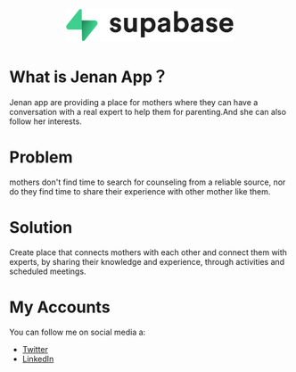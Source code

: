 
<p align="center">
<img width="300" src="https://raw.githubusercontent.com/supabase/supabase/master/packages/common/assets/images/supabase-logo-wordmark--light.svg#gh-light-mode-only">
</p>

# What is Jenan App？

Jenan app are providing a place for mothers where they can have a conversation with a real expert to help them for parenting.And she can also follow her interests.

# Problem
 mothers don't find time to search for counseling from a reliable source, nor do they find time to share their experience with other mother like them.
  
# Solution
Create place that connects mothers with each other and connect them with experts, by sharing their knowledge and experience, through activities and scheduled meetings.
  
# My Accounts

You can follow me on social media a:

- [Twitter](https://twitter.com/njoudCs)
- [LinkedIn](https://www.linkedin.com/company/njoudCs/)

